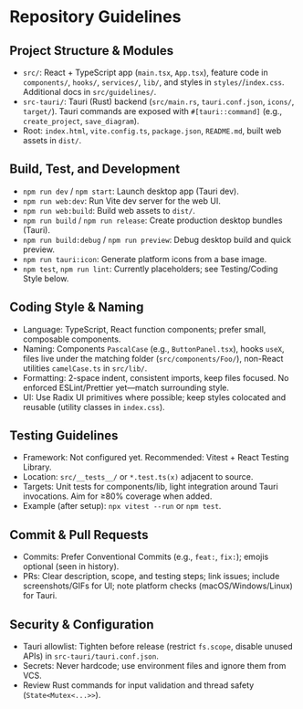 # Repository Guidelines

## Project Structure & Modules

- `src/`: React + TypeScript app (`main.tsx`, `App.tsx`), feature code in `components/`, `hooks/`, `services/`, `lib/`, and styles in `styles/`/`index.css`. Additional docs in `src/guidelines/`.
- `src-tauri/`: Tauri (Rust) backend (`src/main.rs`, `tauri.conf.json`, `icons/`, `target/`). Tauri commands are exposed with `#[tauri::command]` (e.g., `create_project`, `save_diagram`).
- Root: `index.html`, `vite.config.ts`, `package.json`, `README.md`, built web assets in `dist/`.

## Build, Test, and Development

- `npm run dev` / `npm start`: Launch desktop app (Tauri dev).
- `npm run web:dev`: Run Vite dev server for the web UI.
- `npm run web:build`: Build web assets to `dist/`.
- `npm run build` / `npm run release`: Create production desktop bundles (Tauri).
- `npm run build:debug` / `npm run preview`: Debug desktop build and quick preview.
- `npm run tauri:icon`: Generate platform icons from a base image.
- `npm test`, `npm run lint`: Currently placeholders; see Testing/Coding Style below.

## Coding Style & Naming

- Language: TypeScript, React function components; prefer small, composable components.
- Naming: Components `PascalCase` (e.g., `ButtonPanel.tsx`), hooks `useX`, files live under the matching folder (`src/components/Foo/`), non-React utilities `camelCase.ts` in `src/lib/`.
- Formatting: 2-space indent, consistent imports, keep files focused. No enforced ESLint/Prettier yet—match surrounding style.
- UI: Use Radix UI primitives where possible; keep styles colocated and reusable (utility classes in `index.css`).

## Testing Guidelines

- Framework: Not configured yet. Recommended: Vitest + React Testing Library.
- Location: `src/__tests__/` or `*.test.ts(x)` adjacent to source.
- Targets: Unit tests for components/lib, light integration around Tauri invocations. Aim for ≥80% coverage when added.
- Example (after setup): `npx vitest --run` or `npm test`.

## Commit & Pull Requests

- Commits: Prefer Conventional Commits (e.g., `feat:`, `fix:`); emojis optional (seen in history).
- PRs: Clear description, scope, and testing steps; link issues; include screenshots/GIFs for UI; note platform checks (macOS/Windows/Linux) for Tauri.

## Security & Configuration

- Tauri allowlist: Tighten before release (restrict `fs.scope`, disable unused APIs) in `src-tauri/tauri.conf.json`.
- Secrets: Never hardcode; use environment files and ignore them from VCS.
- Review Rust commands for input validation and thread safety (`State<Mutex<...>>`).
